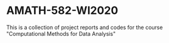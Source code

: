 # AMATH-582-WI2020

This is a collection of project reports and codes for the course "Computational Methods for Data Analysis"
